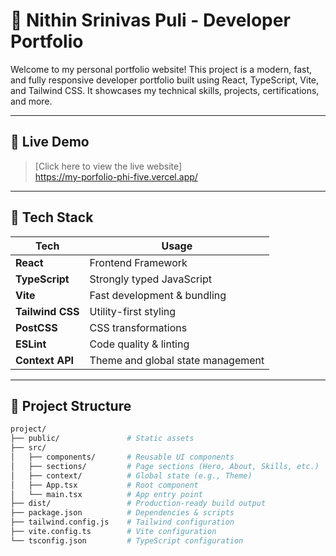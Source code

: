 # 💼 Nithin Srinivas Puli - Developer Portfolio

Welcome to my personal portfolio website! This project is a modern, fast, and fully responsive developer portfolio built using React, TypeScript, Vite, and Tailwind CSS. It showcases my technical skills, projects, certifications, and more.

---

## 🔗 Live Demo

> [Click here to view the live website]  
> https://my-porfolio-phi-five.vercel.app/

---

## 🚀 Tech Stack

| Tech         | Usage                         |
|--------------|-------------------------------|
| **React**    | Frontend Framework            |
| **TypeScript** | Strongly typed JavaScript     |
| **Vite**     | Fast development & bundling   |
| **Tailwind CSS** | Utility-first styling        |
| **PostCSS**  | CSS transformations           |
| **ESLint**   | Code quality & linting        |
| **Context API** | Theme and global state management |

---

## 📁 Project Structure

```bash
project/
├── public/               # Static assets
├── src/
│   ├── components/       # Reusable UI components
│   ├── sections/         # Page sections (Hero, About, Skills, etc.)
│   ├── context/          # Global state (e.g., Theme)
│   ├── App.tsx           # Root component
│   └── main.tsx          # App entry point
├── dist/                 # Production-ready build output
├── package.json          # Dependencies & scripts
├── tailwind.config.js    # Tailwind configuration
├── vite.config.ts        # Vite configuration
└── tsconfig.json         # TypeScript configuration
